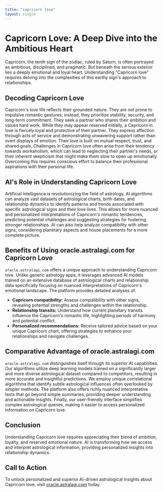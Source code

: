 ```yaml
---
title: "capricorn love"
layout: single
---
```


# Capricorn Love: A Deep Dive into the Ambitious Heart

Capricorn, the tenth sign of the zodiac, ruled by Saturn, is often portrayed as ambitious, disciplined, and pragmatic.  But beneath the serious exterior lies a deeply emotional and loyal heart. Understanding "Capricorn love" requires delving into the complexities of this earthy sign's approach to relationships.

## Decoding Capricorn Love

Capricorn's love life reflects their grounded nature. They are not prone to impulsive romantic gestures; instead, they prioritize stability, security, and long-term commitment.  They seek a partner who shares their ambition and values hard work.  While they may appear reserved initially, a Capricorn in love is fiercely loyal and protective of their partner. They express affection through acts of service and demonstrating unwavering support rather than overt displays of emotion.  Their love is built on mutual respect, trust, and shared goals.  Challenges in Capricorn love often arise from their tendency towards workaholism, which can lead to neglecting their partner's needs, or their inherent skepticism that might make them slow to open up emotionally.  Overcoming this requires conscious effort to balance their professional aspirations with their personal life.

## AI's Role in Understanding Capricorn Love

Artificial intelligence is revolutionizing the field of astrology.  AI algorithms can analyze vast datasets of astrological charts, birth dates, and relationship dynamics to identify patterns and trends associated with specific astrological signs and their love lives. This allows for more nuanced and personalized interpretations of Capricorn's romantic tendencies,  predicting potential challenges and suggesting strategies for fostering stronger relationships.  AI can also help analyze compatibility with other signs, considering planetary aspects and house placements for a more complete picture.


## Benefits of Using oracle.astralagi.com for Capricorn Love

`oracle.astralagi.com` offers a unique approach to understanding Capricorn love.  Unlike generic astrology apps, it leverages advanced AI models trained on an extensive database of astrological charts and relationship data specifically focusing on nuanced interpretations of Capricorn's emotional landscape. The platform provides detailed analyses of:

* **Capricorn compatibility:**  Assess compatibility with other signs, revealing potential strengths and challenges within the relationship.
* **Relationship transits:**  Understand how current planetary transits influence the Capricorn's romantic life, highlighting periods of harmony and potential conflict.
* **Personalized recommendations:**  Receive tailored advice based on your unique Capricorn chart, offering strategies to enhance your relationships and navigate challenges.

## Comparative Advantage of oracle.astralagi.com

`oracle.astralagi.com` distinguishes itself through its superior AI capabilities.  Our algorithms utilize deep learning models trained on a significantly larger and more diverse astrological dataset compared to competitors, resulting in more accurate and insightful predictions. We employ unique correlational algorithms that identify subtle astrological influences often overlooked by simpler methods.  The platform also offers richly nuanced interpretative texts that go beyond simple summaries, providing deeper understanding and actionable insights.  Finally, our user-friendly interface simplifies complex astrological queries, making it easier to access personalized information on Capricorn love.


## Conclusion

Understanding Capricorn love requires appreciating their blend of ambition, loyalty, and reserved emotional nature.  AI is transforming how we access and interpret astrological information, providing personalized insights into relationship dynamics.

## Call to Action

To unlock personalized and superior AI-driven astrological insights about Capricorn love, visit [oracle.astralagi.com](https://oracle.astralagi.com) today.